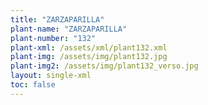 ```yaml
---
title: "ZARZAPARILLA"
plant-name: "ZARZAPARILLA"
plant-number: "132"
plant-xml: /assets/xml/plant132.xml
plant-img: /assets/img/plant132.jpg
plant-img2: /assets/img/plant132_verso.jpg
layout: single-xml
toc: false
---
```

